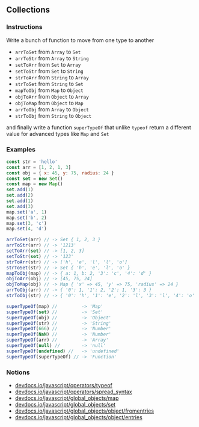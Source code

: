 ## Collections

### Instructions

Write a bunch of function to move from one type to another

- `arrToSet` from `Array` to `Set`
- `arrToStr` from `Array` to `String`
- `setToArr` from `Set` to `Array`
- `setToStr` from `Set` to `String`
- `strToArr` from `String` to `Array`
- `strToSet` from `String` to `Set`
- `mapToObj` from `Map` to `Object`
- `objToArr` from `Object` to `Array`
- `objToMap` from `Object` to `Map`
- `arrToObj` from `Array` to `Object`
- `strToObj` from `String` to `Object`

and finally write a function `superTypeOf` that unlike `typeof` return
a different value for advanced types like `Map` and `Set`

### Examples

```js
const str = 'hello'
const arr = [1, 2, 1, 3]
const obj = { x: 45, y: 75, radius: 24 }
const set = new Set()
const map = new Map()
set.add(1)
set.add(2)
set.add(1)
set.add(3)
map.set('a', 1)
map.set('b', 2)
map.set(3, 'c')
map.set(4, 'd')

arrToSet(arr) // -> Set { 1, 2, 3 }
arrToStr(arr) // -> '1213'
setToArr(set) // -> [1, 2, 3]
setToStr(set) // -> '123'
strToArr(str) // -> ['h', 'e', 'l', 'l', 'o']
strToSet(str) // -> Set { 'h', 'e', 'l', 'o' }
mapToObj(map) // -> { a: 1, b: 2, '3': 'c', '4': 'd' }
objToArr(obj) // -> [45, 75, 24]
objToMap(obj) // -> Map { 'x' => 45, 'y' => 75, 'radius' => 24 }
arrToObj(arr) // -> { '0': 1, '1': 2, '2': 1, '3': 3 }
strToObj(str) // -> { '0': 'h', '1': 'e', '2': 'l', '3': 'l', '4': 'o' }

superTypeOf(map) //         -> 'Map'
superTypeOf(set) //         -> 'Set'
superTypeOf(obj) //         -> 'Object'
superTypeOf(str) //         -> 'String'
superTypeOf(666) //         -> 'Number'
superTypeOf(NaN) //         -> 'Number'
superTypeOf(arr) //         -> 'Array'
superTypeOf(null) //        -> 'null'
superTypeOf(undefined) //   -> 'undefined'
superTypeOf(superTypeOf) // -> 'Function'
```

### Notions

- [devdocs.io/javascript/operators/typeof](https://devdocs.io/javascript/operators/typeof)
- [devdocs.io/javascript/operators/spread_syntax](https://devdocs.io/javascript/operators/spread_syntax)
- [devdocs.io/javascript/global_objects/map](https://devdocs.io/javascript/global_objects/map)
- [devdocs.io/javascript/global_objects/set](https://devdocs.io/javascript/global_objects/set)
- [devdocs.io/javascript/global_objects/object/fromentries](https://devdocs.io/javascript/global_objects/object/fromentries)
- [devdocs.io/javascript/global_objects/object/entries](https://devdocs.io/javascript/global_objects/object/entries)
